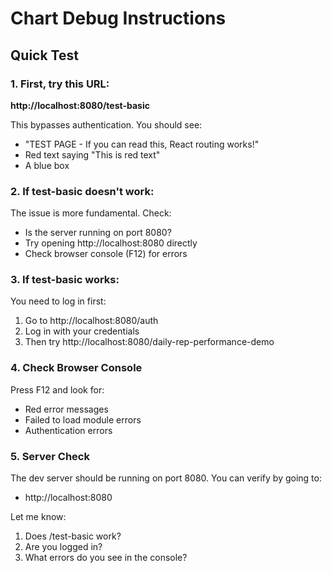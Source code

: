 # Chart Debug Instructions

## Quick Test

### 1. First, try this URL:
**http://localhost:8080/test-basic**

This bypasses authentication. You should see:
- "TEST PAGE - If you can read this, React routing works!"
- Red text saying "This is red text"
- A blue box

### 2. If test-basic doesn't work:
The issue is more fundamental. Check:
- Is the server running on port 8080?
- Try opening http://localhost:8080 directly
- Check browser console (F12) for errors

### 3. If test-basic works:
You need to log in first:
1. Go to http://localhost:8080/auth
2. Log in with your credentials
3. Then try http://localhost:8080/daily-rep-performance-demo

### 4. Check Browser Console
Press F12 and look for:
- Red error messages
- Failed to load module errors
- Authentication errors

### 5. Server Check
The dev server should be running on port 8080. You can verify by going to:
- http://localhost:8080

Let me know:
1. Does /test-basic work?
2. Are you logged in?
3. What errors do you see in the console?
